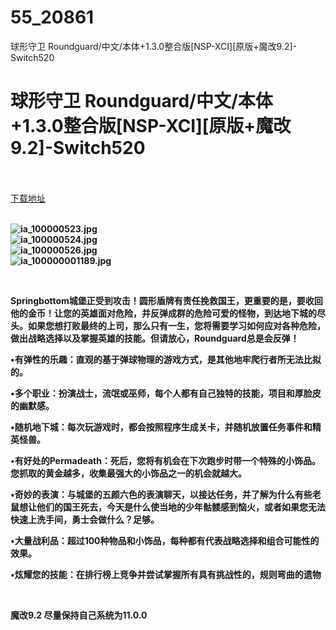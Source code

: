 # 55_20861
球形守卫 Roundguard/中文/本体+1.3.0整合版[NSP-XCI][原版+魔改9.2]-Switch520
# 球形守卫 Roundguard/中文/本体+1.3.0整合版[NSP-XCI][原版+魔改9.2]-Switch520
 <br/></br>
[下载地址](https://www.switch520.cc/article/20861 "下载地址")
<br/></br>

<p><strong><img title="ia_100000523.jpg" src="https://www.switch520.cc/muke_img/2021_07_31_8981ae8587d4a.jpg" alt="ia_100000523.jpg"></strong><br>
<strong><img title="ia_100000524.jpg" src="https://www.switch520.cc/muke_img/2021_07_31_813b6a04a0a44.jpg" alt="ia_100000524.jpg"></strong><br>
<strong><img title="ia_100000526.jpg" src="https://www.switch520.cc/muke_img/2021_07_31_be7dc968e6d66.jpg" alt="ia_100000526.jpg"></strong><br>
<strong><img title="ia_100000001189.jpg" src="https://www.switch520.cc/muke_img/2021_07_31_94188ae7d7cde.jpg" alt="ia_100000001189.jpg">&nbsp;</strong></p>
<p>&nbsp;</p>
<p><strong>Springbottom城堡正受到攻击！圆形盾牌有责任挽救国王，更重要的是，要收回他的金币！让您的英雄面对危险，并反弹成群的危险可爱的怪物，到达地下城的尽头。如果您想打败最终的上司，那么只有一生，您将需要学习如何应对各种危险，做出战略选择以及掌握英雄的技能。但请放心，Roundguard总是会反弹！</strong></p>
<p><strong>•有弹性的乐趣：直观的基于弹球物理的游戏方式，是其他地牢爬行者所无法比拟的。</strong></p>
<p><strong>•多个职业：扮演战士，流氓或巫师，每个人都有自己独特的技能，项目和厚脸皮的幽默感。</strong></p>
<p><strong>•随机地下城：每次玩游戏时，都会按照程序生成关卡，并随机放置任务事件和精英怪兽。</strong></p>
<p><strong>•有好处的Permadeath：死后，您将有机会在下次跑步时带一个特殊的小饰品。您抓取的黄金越多，收集最强大的小饰品之一的机会就越大。</strong></p>
<p><strong>•奇妙的表演：与城堡的五颜六色的表演聊天，以接达任务，并了解为什么有些老鼠想让他们的国王死去，今天是什么使当地的少年骷髅感到恼火，或者如果您无法快速上洗手间，勇士会做什么？足够。</strong></p>
<p><strong>•大量战利品：超过100种物品和小饰品，每种都有代表战略选择和组合可能性的效果。</strong></p>
<p><strong>•炫耀您的技能：在排行榜上竞争并尝试掌握所有具有挑战性的，规则弯曲的遗物</strong></p>
<p>&nbsp;</p>
<p><strong>魔改9.2 尽量保持自己系统为11.0.0</strong></p>
